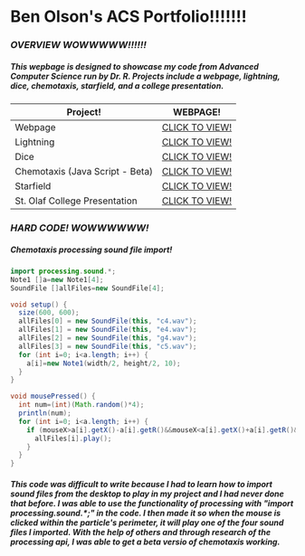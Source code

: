 # Ben Olson's ACS Portfolio!!!!!!!
### *OVERVIEW WOWWWWW!!!!!!*
##### This wepbage is designed to showcase my code from Advanced Computer Science run by Dr. R. Projects include a webpage, lightning, dice, chemotaxis, starfield, and a college presentation.

Project! | WEBPAGE!
---|---
 Webpage | [CLICK TO VIEW!](https://olsonbj.github.io/Bet/)
 Lightning | [CLICK TO VIEW!](https://olsonbj.github.io/lightning2/)
 Dice | [CLICK TO VIEW!](https://olsonbj.github.io/dice3/)
 Chemotaxis (Java Script - Beta) | [CLICK TO VIEW!](https://olsonbj.github.io/chemotaxis4/newBenJS/benJS/)
 Starfield | [CLICK TO VIEW!](https://olsonbj.github.io/starfield5/)
 St. Olaf College Presentation | [CLICK TO VIEW!](https://docs.google.com/presentation/d/11Z_HYkniHpBh6d3EJUPXrt_Q0RzkkVbHX8872wpqX_M/edit#slide=id.p)


### *HARD CODE! WOWWWWWW!*
##### Chemotaxis processing sound file import!
```Java
import processing.sound.*;
Note1 []a=new Note1[4];
SoundFile []allFiles=new SoundFile[4];

void setup() {
  size(600, 600);
  allFiles[0] = new SoundFile(this, "c4.wav");
  allFiles[1] = new SoundFile(this, "e4.wav");
  allFiles[2] = new SoundFile(this, "g4.wav");
  allFiles[3] = new SoundFile(this, "c5.wav");
  for (int i=0; i<a.length; i++) {
    a[i]=new Note1(width/2, height/2, 10);
  }
}

void mousePressed() {
  int num=(int)(Math.random()*4);
  println(num);
  for (int i=0; i<a.length; i++) {
    if (mouseX>a[i].getX()-a[i].getR()&&mouseX<a[i].getX()+a[i].getR()&&mouseY<a[i].getY()+a[i].getR()&&mouseY>a[i].getY()-a[i].getR()) {
      allFiles[i].play();
    }
  }
}
```
##### This code was difficult to write because I had to learn how to import sound files from the desktop to play in my project and I had never done that before. I was able to use the functionality of processing with "import processing.sound.*;" in the code. I then made it so when the mouse is clicked within the particle's perimeter, it will play one of the four sound files I imported. With the help of others and through research of the processing api, I was able to get a beta versio of chemotaxis working.
